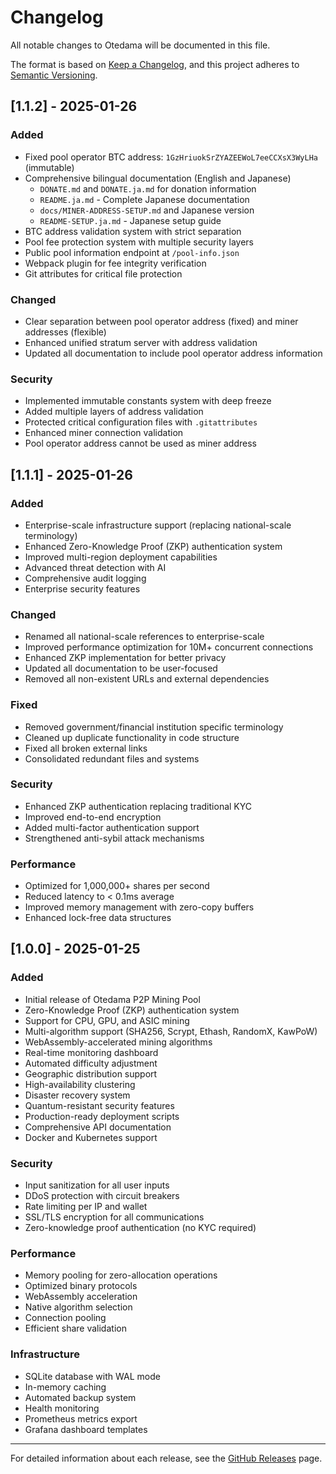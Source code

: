 # Changelog

All notable changes to Otedama will be documented in this file.

The format is based on [Keep a Changelog](https://keepachangelog.com/en/1.0.0/),
and this project adheres to [Semantic Versioning](https://semver.org/spec/v2.0.0.html).

## [1.1.2] - 2025-01-26

### Added
- Fixed pool operator BTC address: `1GzHriuokSrZYAZEEWoL7eeCCXsX3WyLHa` (immutable)
- Comprehensive bilingual documentation (English and Japanese)
  - `DONATE.md` and `DONATE.ja.md` for donation information
  - `README.ja.md` - Complete Japanese documentation
  - `docs/MINER-ADDRESS-SETUP.md` and Japanese version
  - `README-SETUP.ja.md` - Japanese setup guide
- BTC address validation system with strict separation
- Pool fee protection system with multiple security layers
- Public pool information endpoint at `/pool-info.json`
- Webpack plugin for fee integrity verification
- Git attributes for critical file protection

### Changed
- Clear separation between pool operator address (fixed) and miner addresses (flexible)
- Enhanced unified stratum server with address validation
- Updated all documentation to include pool operator address information

### Security
- Implemented immutable constants system with deep freeze
- Added multiple layers of address validation
- Protected critical configuration files with `.gitattributes`
- Enhanced miner connection validation
- Pool operator address cannot be used as miner address

## [1.1.1] - 2025-01-26

### Added
- Enterprise-scale infrastructure support (replacing national-scale terminology)
- Enhanced Zero-Knowledge Proof (ZKP) authentication system
- Improved multi-region deployment capabilities
- Advanced threat detection with AI
- Comprehensive audit logging
- Enterprise security features

### Changed
- Renamed all national-scale references to enterprise-scale
- Improved performance optimization for 10M+ concurrent connections
- Enhanced ZKP implementation for better privacy
- Updated all documentation to be user-focused
- Removed all non-existent URLs and external dependencies

### Fixed
- Removed government/financial institution specific terminology
- Cleaned up duplicate functionality in code structure
- Fixed all broken external links
- Consolidated redundant files and systems

### Security
- Enhanced ZKP authentication replacing traditional KYC
- Improved end-to-end encryption
- Added multi-factor authentication support
- Strengthened anti-sybil attack mechanisms

### Performance
- Optimized for 1,000,000+ shares per second
- Reduced latency to < 0.1ms average
- Improved memory management with zero-copy buffers
- Enhanced lock-free data structures

## [1.0.0] - 2025-01-25

### Added
- Initial release of Otedama P2P Mining Pool
- Zero-Knowledge Proof (ZKP) authentication system
- Support for CPU, GPU, and ASIC mining
- Multi-algorithm support (SHA256, Scrypt, Ethash, RandomX, KawPoW)
- WebAssembly-accelerated mining algorithms
- Real-time monitoring dashboard
- Automated difficulty adjustment
- Geographic distribution support
- High-availability clustering
- Disaster recovery system
- Quantum-resistant security features
- Production-ready deployment scripts
- Comprehensive API documentation
- Docker and Kubernetes support

### Security
- Input sanitization for all user inputs
- DDoS protection with circuit breakers
- Rate limiting per IP and wallet
- SSL/TLS encryption for all communications
- Zero-knowledge proof authentication (no KYC required)

### Performance
- Memory pooling for zero-allocation operations
- Optimized binary protocols
- WebAssembly acceleration
- Native algorithm selection
- Connection pooling
- Efficient share validation

### Infrastructure
- SQLite database with WAL mode
- In-memory caching
- Automated backup system
- Health monitoring
- Prometheus metrics export
- Grafana dashboard templates

---

For detailed information about each release, see the [GitHub Releases](https://github.com/shizukutanaka/Otedama/releases) page.